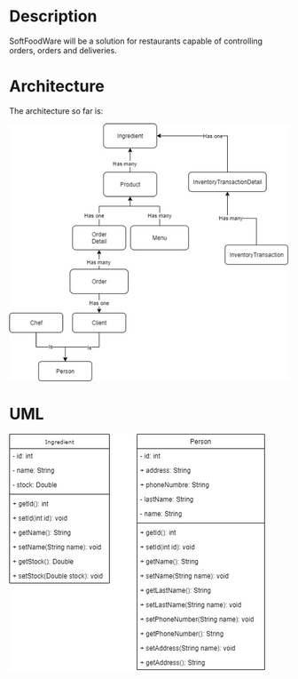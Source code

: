 # Description
SoftFoodWare will be a solution for restaurants capable of controlling orders, orders and deliveries.

# Architecture

The architecture so far is:

![UML](./src/model/GeneralDiagram.jpg?raw=true)

# UML
![UML](./src/model/UML.jpg?raw=true)  
